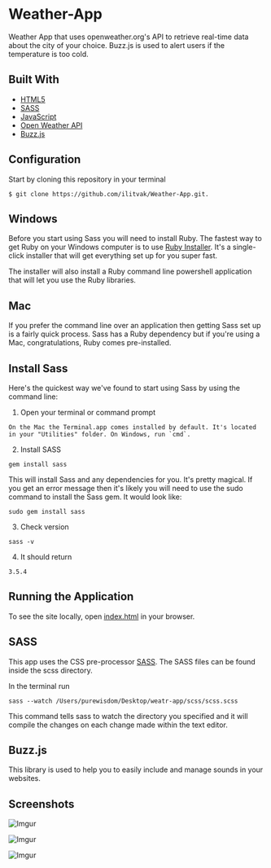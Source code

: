 Weather-App
===========

Weather App that uses openweather.org's API to retrieve real-time data about the city of your choice. Buzz.js is used to alert users if the temperature is too cold. 

Built With
----------

* [HTML5](https://developer.mozilla.org/en-US/docs/Web/Guide/HTML/HTML5)
* [SASS](http://sass-lang.com/)
* [JavaScript](http://javascript.com)
* [Open Weather API](openweathermap.org)
* [Buzz.js](http://buzz.jaysalvat.com/)

Configuration
-------------

Start by cloning this repository in your terminal
```
$ git clone https://github.com/ilitvak/Weather-App.git.
```

Windows
---

Before you start using Sass you will need to install Ruby. The fastest way to get Ruby on your Windows computer is to use [Ruby Installer](https://rubyinstaller.org/). It's a single-click installer that will get everything set up for you super fast.

The installer will also install a Ruby command line powershell application that will let you use the Ruby libraries.

Mac
---

If you prefer the command line over an application then getting Sass set up is a fairly quick process. Sass has a Ruby dependency but if you're using a Mac, congratulations, Ruby comes pre-installed.

Install Sass
---
Here's the quickest way we've found to start using Sass by using the command line:

1. Open your terminal or command prompt

```
On the Mac the Terminal.app comes installed by default. It's located in your "Utilities" folder. On Windows, run `cmd`.
```

2. Install SASS
```
gem install sass
```

This will install Sass and any dependencies for you. It's pretty magical. If you get an error message then it's likely you will need to use the sudo command to install the Sass gem. It would look like:

```
sudo gem install sass
```

3. Check version

```
sass -v
```

4. It should return

```
3.5.4
```





Running the Application
-----------------------

To see the site locally, open [index.html](https://github.com/ilitvak/Weather-App/blob/master/index.html) in your browser.



SASS
-----------
This app uses the CSS pre-processor [SASS](http://sass-lang.com/). The SASS files can be found inside the scss directory. 

In the terminal run

```
sass --watch /Users/purewisdom/Desktop/weatr-app/scss/scss.scss
```

This command tells sass to watch the directory you specified and it will compile the changes on each change made within the text editor.

Buzz.js
-----------
This library is used to help you to easily include and manage sounds in your websites.


Screenshots
-----------

![Imgur](https://i.imgur.com/dhTS822.png)

![Imgur](https://i.imgur.com/mXS40Bd.png)

![Imgur](https://i.imgur.com/hj4A3Ak.png)
